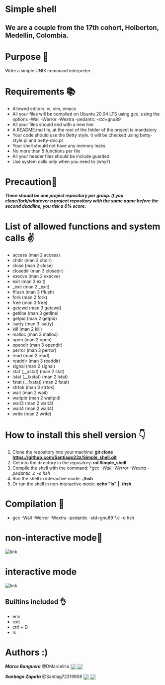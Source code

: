 # Simple shell 

## We are a couple from the 17th cohort, Holberton, Medellin, Colombia.

# Purpose 🫡

Write a simple UNIX command interpreter.

# Requirements 📚

- Allowed editors: vi, vim, emacs
- All your files will be compiled on Ubuntu 20.04 LTS using gcc, using the options -Wall -Werror -Wextra -pedantic -std=gnu89
- All your files should end with a new line
- A README.md file, at the root of the folder of the project is mandatory
- Your code should use the Betty style. It will be checked using betty-style.pl and betty-doc.pl
- Your shell should not have any memory leaks
- No more than 5 functions per file
- All your header files should be include guarded
- Use system calls only when you need to (why?)

# Precaution🚨

***There should be one project repository per group. If you clone/fork/whatever a project repository with the same name before the second deadline, you risk a 0% score.***

# List of allowed functions and system calls ✌️

- access (man 2 access)
- chdir (man 2 chdir)
- close (man 2 close)
- closedir (man 3 closedir)
- execve (man 2 execve)
- exit (man 3 exit)
- _exit (man 2 _exit)
- fflush (man 3 fflush)
- fork (man 2 fork)
- free (man 3 free)
- getcwd (man 3 getcwd)
- getline (man 3 getline)
- getpid (man 2 getpid)
- isatty (man 3 isatty)
- kill (man 2 kill)
- malloc (man 3 malloc)
- open (man 2 open)
- opendir (man 3 opendir)
- perror (man 3 perror)
- read (man 2 read)
- readdir (man 3 readdir)
- signal (man 2 signal)
- stat (__xstat) (man 2 stat)
- lstat (__lxstat) (man 2 lstat)
- fstat (__fxstat) (man 2 fstat)
- strtok (man 3 strtok)
- wait (man 2 wait)
- waitpid (man 2 waitpid)
- wait3 (man 2 wait3)
- wait4 (man 2 wait4)
- write (man 2 write)

# How to install this shell version 👇

 1. Clone the repository into your machine: **git clone https://github.com/Santiago23z/Simple_shell.git**
 2. Get into the directory in the repository: **cd Simple_shell**
 3. Compile the shell with the command: **gcc -Wall -Werror -Wextra -pedantic *.c -o hsh**
 4. Run the shell in interactive mode: **./hsh**
 5. Or run the shell in non-interactive mode: **echo "ls" | ./hsh**

# Compilation 🤞

- gcc -Wall -Werror -Wextra -pedantic -std=gnu89 *.c -o hsh

# non-interactive mode🦾
![link](https://i.imgur.com/jCCoa9I.png)

# interactive mode
![link](https://i.imgur.com/LulXqew.png)

## Builtins included 👌

- env
- exit
- ctrl + D
- ls

# Authors :)

***Marce Banguera*** @DMarceliita <a href="https://twitter.com/DMarceliita" rel= "nofollow"> <img width="18px" align="center"
src="https://raw.githubusercontent.com/rahulbanerjee26/githubAboutMeGenerator/main/icons/twitter.svg" style="max-width: 100%;"> <a href="https://github.com/dianabanguera"> <img width="18px" align="center" src="https://raw.githubusercontent.com/rahulbanerjee26/githubAboutMeGenerator/main/icons/github.svg" style="max-width: 100%;"></a>

***Santiago Zapata*** @Santiag72319908 <a href="https://twitter.com/Santiag72319908" rel= "nofollow"> <img width="18px" align="center"
src="https://raw.githubusercontent.com/rahulbanerjee26/githubAboutMeGenerator/main/icons/twitter.svg" style="max-width: 100%;"> <a href="https://github.com/Santiago23z"> <img width="18px" align="center" src="https://raw.githubusercontent.com/rahulbanerjee26/githubAboutMeGenerator/main/icons/github.svg" style="max-width: 100%;"></a>
 




